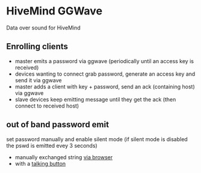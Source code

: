 # HiveMind GGWave

Data over sound for HiveMind

## Enrolling clients

- master emits a password via ggwave (periodically until an access key is received)
- devices wanting to connect grab password, generate an access key and send it via ggwave
- master adds a client with key + password, send an ack (containing host) via ggwave
- slave devices keep emitting message until they get the ack (then connect to received host)

## out of band password emit

set password manually and enable silent mode (if silent mode is disabled the pswd is emitted evey 3 seconds)

- manually exchanged string [via browser](https://ggwave-js.ggerganov.com/)
- with a [talking button](https://github.com/ggerganov/ggwave/discussions/27)